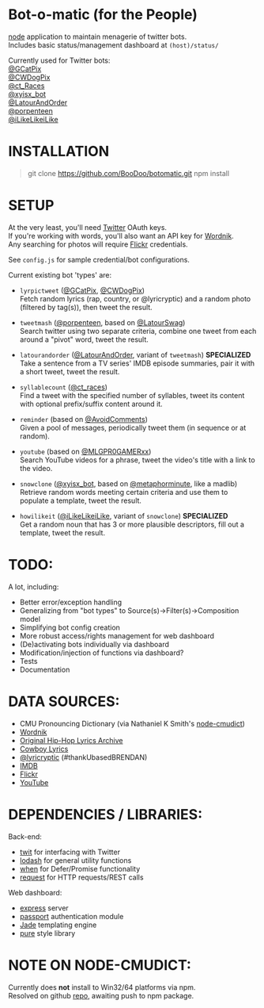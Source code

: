 Bot-o-matic (for the People)
=================

[node](http://nodejs.org) application to maintain menagerie of twitter bots.  
Includes basic status/management dashboard at `(host)/status/`

Currently used for Twitter bots:  
[@GCatPix](http://twitter.com/gcatpix)  
[@CWDogPix](http://twitter.com/cwdogpix)  
[@ct_Races](http://twitter.com/ct_races)  
[@xyisx_bot](http://twitter.com/xyisx_bot)  
[@LatourAndOrder](http://twitter.com/latourandorder)  
[@porpenteen](http://twitter.com/porpenteen)  
[@iLikeLikeiLike](http://twitter.com/ilikelikeilike)  

INSTALLATION
=================
> git clone https://github.com/BooDoo/botomatic.git
> npm install

SETUP
=================
At the very least, you'll need [Twitter](http://developer.twitter.com) OAuth keys.  
If you're working with words, you'll also want an API key for [Wordnik](http://developer.wordnik.com).  
Any searching for photos will require [Flickr](http://developer.flickr.com) credentials.

See `config.js` for sample credential/bot configurations.

Current existing bot 'types' are:
 - `lyrpictweet` ([@GCatPix](http://twitter.com/gcatpix), [@CWDogPix](http://twitter.com/cwdogpix))  
    Fetch random lyrics (rap, country, or @lyricryptic) and a random photo (filtered by tag(s)), then tweet the result.  

 - `tweetmash` ([@porpenteen](http://twitter.com/porpenteen), based on [@LatourSwag](http://twitter.com/latourswag))  
    Search twitter using two separate criteria, combine one tweet from each around a "pivot" word, tweet the result.  

 - `latourandorder` ([@LatourAndOrder](http://twitter.com/latourandorder), variant of `tweetmash`) **SPECIALIZED**  
    Take a sentence from a TV series' IMDB episode summaries, pair it with a short tweet, tweet the result.  

 - `syllablecount` ([@ct_races](http://twitter.com/ct_races))  
    Find a tweet with the specified number of syllables, tweet its content with optional prefix/suffix content around it.  

 - `reminder` (based on [@AvoidComments](http://twitter.com/AvoidComments))  
    Given a pool of messages, periodically tweet them (in sequence or at random).  

 - `youtube` (based on [@MLGPR0GAMERxx](http://twitter.com/mlgpr0gamerxx))  
    Search YouTube videos for a phrase, tweet the video's title with a link to the video.  

 - `snowclone` ([@xyisx_bot](http://twitter.com/xyisx_bot), based on [@metaphorminute](http://twitter.com/metaphorminute), like a madlib)  
    Retrieve random words meeting certain criteria and use them to populate a template, tweet the result.  

 - `howilikeit` ([@iLikeLikeiLike](http://twitter.com/ilikelikeilike), variant of `snowclone`) **SPECIALIZED**  
    Get a random noun that has 3 or more plausible descriptors, fill out a template, tweet the result.

TODO:
=================
A lot, including:
 * Better error/exception handling
 * Generalizing from "bot types" to Source(s)->Filter(s)->Composition model
 * Simplifying bot config creation
 * More robust access/rights management for web dashboard
 * (De)activating bots individually via dashboard
 * Modification/injection of functions via dashboard?
 * Tests
 * Documentation

DATA SOURCES:
=================
 - CMU Pronouncing Dictionary (via Nathaniel K Smith's [node-cmudict](https://github.com/nathanielksmith/node-cmudict))
 - [Wordnik](http://wordnik.com)
 - [Original Hip-Hop Lyrics Archive](http://ohhla.com)
 - [Cowboy Lyrics](http://cowboylyrics.com)
 - [@lyricryptic](http://twitter.com/lyricryptic) (#thankUbasedBRENDAN)
 - [IMDB](http://imdb.com)
 - [Flickr](http://flickr.com)
 - [YouTube](http://youtube.com)

DEPENDENCIES / LIBRARIES:
=================
Back-end:
 - [twit](http://github.com/ttezel/twit) for interfacing with Twitter
 - [lodash](http://lodash.com) for general utility functions
 - [when](https://github.com/cujojs/when) for Defer/Promise functionality
 - [request](http://github.com/mikeal/request) for HTTP requests/REST calls

Web dashboard:
 - [express](http://github.com/visionmedia/express) server
 - [passport](http://github.com/jaredhanson/passport) authentication module
 - [Jade](http://github.com/visionmedia/jade) templating engine
 - [pure](http://pure.io) style library

NOTE ON NODE-CMUDICT:
=================
Currently does **not** install to Win32/64 platforms via npm.  
Resolved on github [repo](https://github.com/nathanielksmith/node-cmudict), awaiting push to npm package.
